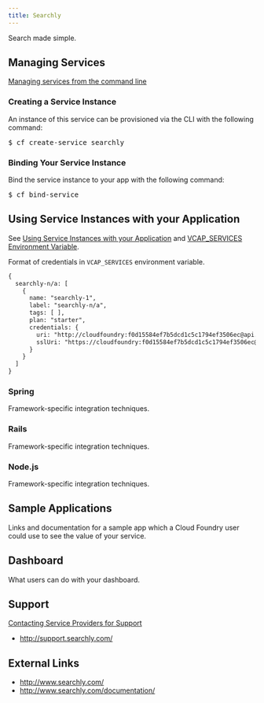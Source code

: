 ```yaml
---
title: Searchly
---
```


Search made simple.

## <a id='managing'></a>Managing Services ##

[Managing services from the command line](../../../using/services/managing-services.html)

### Creating a Service Instance ##

An instance of this service can be provisioned via the CLI with the following command:

<pre class="terminal">
$ cf create-service searchly
</pre>
    
### Binding Your Service Instance ##

Bind the service instance to your app with the following command:
    
<pre class="terminal">
$ cf bind-service 
</pre>

## <a id='using'></a>Using Service Instances with your Application ##

See [Using Service Instances with your Application](../../adding-a-service.html#using) and [VCAP_SERVICES Environment Variable](../../../using/deploying-apps/environment-variable.html).

Format of credentials in `VCAP_SERVICES` environment variable.

~~~xml
{
  searchly-n/a: [
    {
      name: "searchly-1",
      label: "searchly-n/a",
      tags: [ ],
      plan: "starter",
      credentials: {
        uri: "http://cloudfoundry:f0d15584ef7b5dcd1c5c1794ef3506ec@api.searchbox.io",
        sslUri: "https://cloudfoundry:f0d15584ef7b5dcd1c5c1794ef3506ec@api.searchbox.io"
      }
    }
  ]
}
~~~

### Spring
Framework-specific integration techniques. 

### Rails
Framework-specific integration techniques. 

### Node.js
Framework-specific integration techniques. 

## <a id='sample-app'></a>Sample Applications ##

Links and documentation for a sample app which a Cloud Foundry user could use to see the value of your service.

## <a id='dashboard'></a>Dashboard ##

What users can do with your dashboard.

## <a id='support'></a>Support ##

[Contacting Service Providers for Support](../contacting-service-providers-for-support.html)

* http://support.searchly.com/

## <a id='external-links'></a>External Links ##

* http://www.searchly.com/
* http://www.searchly.com/documentation/

